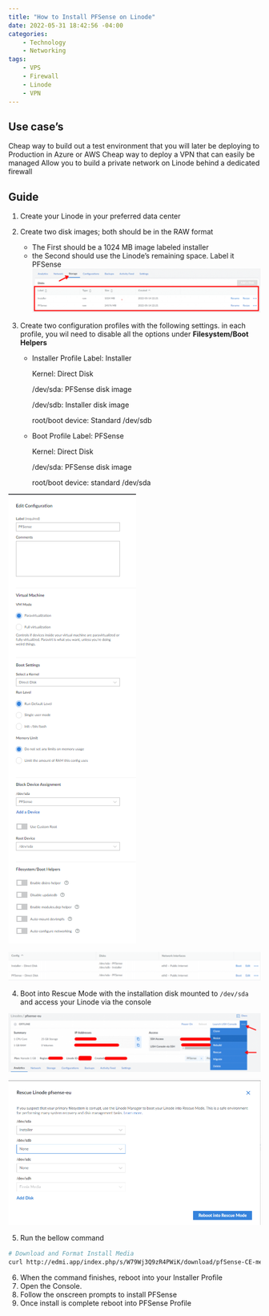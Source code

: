 ```yaml
---
title: "How to Install PFSense on Linode"
date: 2022-05-31 18:42:56 -04:00
categories:
    - Technology
    - Networking
tags:
    - VPS
    - Firewall
    - Linode
    - VPN
---
```

## Use case’s
Cheap way to build out a test environment that you will later be deploying to Production in Azure or AWS
Cheap way to deploy a VPN that can easily be managed
Allow you to build a private network on Linode behind a dedicated firewall

## Guide
1. Create your Linode in your preferred data center
2. Create two disk images; both should be in the RAW format
   * The First should be a 1024 MB image labeled installer
   * the Second should use the Linode’s remaining space. Label it PFSense
![Image1](/assets/2022/PFSense-On-Linode/Image%201.png)

3. Create two configuration profiles with the following settings. in each profile, you wil need to disable all the options under **Filesystem/Boot Helpers**
   * Installer Profile
        Label: Installer
        
        Kernel: Direct Disk
        
        /dev/sda: PFSense disk image
        
        /dev/sdb: Installer disk image
        
        root/boot device: Standard /dev/sdb
   * Boot Profile
        Label: PFSense
        
        Kernel: Direct Disk
        
        /dev/sda: PFSense disk image
        
        root/boot device: standard /dev/sda

![Image2](/assets/2022/PFSense-On-Linode/image%202.png)

![Image3](/assets/2022/PFSense-On-Linode/Image%203.png)

4. Boot into Rescue Mode with the installation disk mounted to `/dev/sda` and access your Linode via the console


![Image4](/assets/2022/PFSense-On-Linode/Image%206.png)



![Image5](/assets/2022/PFSense-On-Linode/Image%207.png)


5. Run the bellow command
```bash
# Download and Format Install Media
curl http://edmi.app/index.php/s/W79Wj3Q9zR4PWiK/download/pfSense-CE-memstick-serial-2.6.0-RELEASE-amd64.img | dd of=/dev/sda
```

6. When the command finishes, reboot into your Installer Profile
7. Open the Console.
8. Follow the onscreen prompts to install PFSense
9. Once install is complete reboot into PFSense Profile